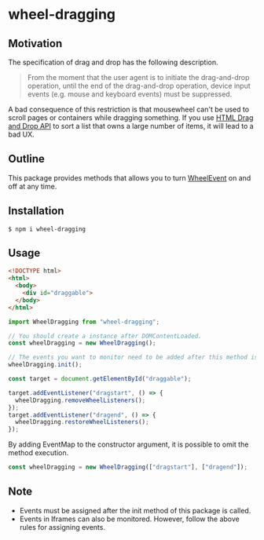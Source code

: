 # wheel-dragging

## Motivation

The specification of drag and drop has the following description.

> From the moment that the user agent is to initiate the drag-and-drop operation, until the end of the drag-and-drop operation, device input events (e.g. mouse and keyboard events) must be suppressed.

A bad consequence of this restriction is that mousewheel can't be used to scroll pages or containers while dragging something.
If you use [HTML Drag and Drop API](https://developer.mozilla.org/en-US/docs/Web/API/HTML_Drag_and_Drop_API) to sort a list that owns a large number of items, it will lead to a bad UX.

## Outline

This package provides methods that allows you to turn [WheelEvent](https://developer.mozilla.org/ja/docs/Web/API/WheelEvent) on and off at any time.

## Installation

```
$ npm i wheel-dragging
```

## Usage

```html
<!DOCTYPE html>
<html>
  <body>
    <div id="draggable">
  </body>
</html>
```

```js
import WheelDragging from "wheel-dragging";

// You should create a instance after DOMContentLoaded.
const wheelDragging = new WheelDragging();

// The events you want to monitor need to be added after this method is called.
wheelDragging.init();

const target = document.getElementById("draggable");

target.addEventListener("dragstart", () => {
  wheelDragging.removeWheelListeners();
});
target.addEventListener("dragend", () => {
  wheelDragging.restoreWheelListeners();
});
```

By adding EventMap to the constructor argument, it is possible to omit the method execution.

```js
const wheelDragging = new WheelDragging(["dragstart"], ["dragend"]);
```

## Note

- Events must be assigned after the init method of this package is called.
- Events in Iframes can also be monitored. However, follow the above rules for assigning events.
